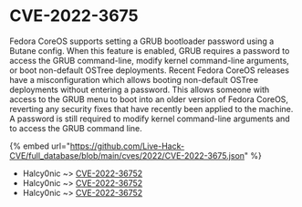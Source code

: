 # CVE-2022-3675

Fedora CoreOS supports setting a GRUB bootloader password using a Butane config. When this feature is enabled, GRUB requires a password to access the GRUB command-line, modify kernel command-line arguments, or boot non-default OSTree deployments. Recent Fedora CoreOS releases have a misconfiguration which allows booting non-default OSTree deployments without entering a password. This allows someone with access to the GRUB menu to boot into an older version of Fedora CoreOS, reverting any security fixes that have recently been applied to the machine. A password is still required to modify kernel command-line arguments and to access the GRUB command line.

{% embed url="https://github.com/Live-Hack-CVE/full_database/blob/main/cves/2022/CVE-2022-3675.json" %}


* Halcy0nic ~> [CVE-2022-36752](https://www.alice-snow.ru/2022/database/cve-2022-3675/cve-2022-36752-halcy0nic)
* Halcy0nic ~> [CVE-2022-36752](https://www.alice-snow.ru/2022/database/cve-2022-3675/cve-2022-36752-halcy0nic)
* Halcy0nic ~> [CVE-2022-36752](https://www.alice-snow.ru/2022/database/cve-2022-3675/cve-2022-36752-halcy0nic)
